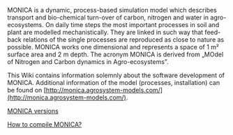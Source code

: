 MONICA is a dynamic, process-based simulation model which describes transport and bio-chemical turn-over of carbon, nitrogen and water in agro-ecosystems. On daily time steps the most important processes in soil and plant are modelled mechanistically. They are linked in such way that feed-back relations of the single processes are reproduced as close to nature as possible. MONICA works one dimensional and represents a space of 1 m² surface area and 2 m depth. The acronym MONICA is derived from „MOdel of Nitrogen and Carbon dynamics in Agro-ecosystems”.

This Wiki contains information solemnly about the software development of MONICA. Additional information of the model (processes, installation) can be found on [http://monica.agrosystem-models.com/](http://monica.agrosystem-models.com/).

[MONICA versions](wiki/Monica-versions)

[How to compile MONICA?](wiki/How-to-compile-MONICA%3F)

